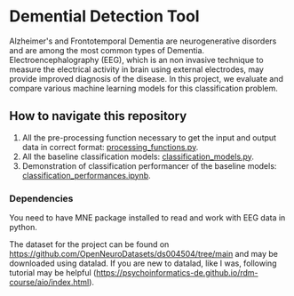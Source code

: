 # Demential Detection Tool
 Alzheimer's and Frontotemporal Dementia are neurogenerative disorders and are among the most common types of Dementia. Electroencephalography (EEG), which is an non invasive technique to measure the electrical activity in brain using external electrodes, may provide improved diagnosis of the disease. In this project, we evaluate and compare various machine learning models for this classification problem. 
 
## How to navigate this repository

1) All the pre-processing function necessary to get the input and output data in correct format: [processing_functions.py](https://github.com/HimanshuKhanchandani/Demential-Detection-Tool/blob/main/processing_functions.py).
2) All the baseline classification models: [classification_models.py](https://github.com/HimanshuKhanchandani/Demential-Detection-Tool/blob/main/classification_models.py).
3) Demonstration of classification performancer of the baseline models: [classification_performances.ipynb](https://github.com/HimanshuKhanchandani/Demential-Detection-Tool/blob/main/classification_performances.ipynb).
 
 ### Dependencies
 You need to have MNE package installed to read and work with EEG data in python.
 

The dataset for the project can be found on https://github.com/OpenNeuroDatasets/ds004504/tree/main and may be downloaded using datalad. If you are new to datalad, like I was, following tutorial may be helpful (https://psychoinformatics-de.github.io/rdm-course/aio/index.html).
